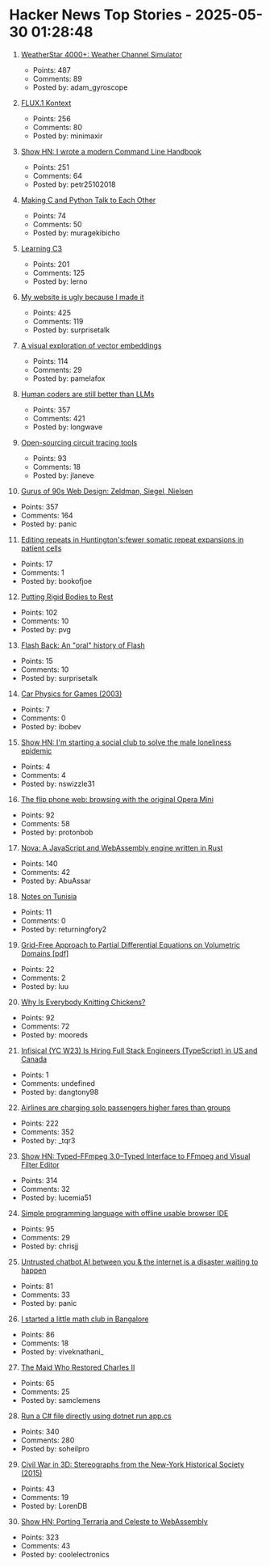 # Hacker News Top Stories - 2025-05-30 01:28:48

1. [WeatherStar 4000+: Weather Channel Simulator](https://weatherstar.netbymatt.com/)
   - Points: 487
   - Comments: 89
   - Posted by: adam_gyroscope

2. [FLUX.1 Kontext](https://bfl.ai/models/flux-kontext)
   - Points: 256
   - Comments: 80
   - Posted by: minimaxir

3. [Show HN: I wrote a modern Command Line Handbook](https://commandline.stribny.name/)
   - Points: 251
   - Comments: 64
   - Posted by: petr25102018

4. [Making C and Python Talk to Each Other](https://leetarxiv.substack.com/p/making-c-and-python-talk-to-each)
   - Points: 74
   - Comments: 50
   - Posted by: muragekibicho

5. [Learning C3](https://alloc.dev/2025/05/29/learning_c3)
   - Points: 201
   - Comments: 125
   - Posted by: lerno

6. [My website is ugly because I made it](https://goodinternetmagazine.com/my-website-is-ugly-because-i-made-it/)
   - Points: 425
   - Comments: 119
   - Posted by: surprisetalk

7. [A visual exploration of vector embeddings](http://blog.pamelafox.org/2025/05/a-visual-exploration-of-vector.html)
   - Points: 114
   - Comments: 29
   - Posted by: pamelafox

8. [Human coders are still better than LLMs](https://antirez.com/news/153)
   - Points: 357
   - Comments: 421
   - Posted by: longwave

9. [Open-sourcing circuit tracing tools](https://www.anthropic.com/research/open-source-circuit-tracing)
   - Points: 93
   - Comments: 18
   - Posted by: jlaneve

10. [Gurus of 90s Web Design: Zeldman, Siegel, Nielsen](https://cybercultural.com/p/web-design-1997/)
   - Points: 357
   - Comments: 164
   - Posted by: panic

11. [Editing repeats in Huntington's:fewer somatic repeat expansions in patient cells](https://www.nature.com/articles/s41588-025-02172-8)
   - Points: 17
   - Comments: 1
   - Posted by: bookofjoe

12. [Putting Rigid Bodies to Rest](https://twitter.com/keenanisalive/status/1925225500659658999)
   - Points: 102
   - Comments: 10
   - Posted by: pvg

13. [Flash Back: An "oral" history of Flash](https://goodinternetmagazine.com/oral-history-of-flash/)
   - Points: 15
   - Comments: 10
   - Posted by: surprisetalk

14. [Car Physics for Games (2003)](https://www.asawicki.info/Mirror/Car%20Physics%20for%20Games/Car%20Physics%20for%20Games.html)
   - Points: 7
   - Comments: 0
   - Posted by: ibobev

15. [Show HN: I'm starting a social club to solve the male loneliness epidemic](https://wave3.social)
   - Points: 4
   - Comments: 4
   - Posted by: nswizzle31

16. [The flip phone web: browsing with the original Opera Mini](https://www.spacebar.news/the-flip-phone-web-browsing-with-the-original-opera-mini/)
   - Points: 92
   - Comments: 58
   - Posted by: protonbob

17. [Nova: A JavaScript and WebAssembly engine written in Rust](https://trynova.dev/)
   - Points: 140
   - Comments: 42
   - Posted by: AbuAssar

18. [Notes on Tunisia](https://mattlakeman.org/2025/05/29/notes-on-tunisia/)
   - Points: 11
   - Comments: 0
   - Posted by: returningfory2

19. [Grid-Free Approach to Partial Differential Equations on Volumetric Domains [pdf]](http://rohansawhney.io/RohanSawhneyPhDThesis.pdf)
   - Points: 22
   - Comments: 2
   - Posted by: luu

20. [Why Is Everybody Knitting Chickens?](https://ironicsans.ghost.io/why-is-everybody-knitting-chickens/)
   - Points: 92
   - Comments: 72
   - Posted by: mooreds

21. [Infisical (YC W23) Is Hiring Full Stack Engineers (TypeScript) in US and Canada](https://www.ycombinator.com/companies/infisical/jobs/vGwCQVk-full-stack-engineer-us-canada)
   - Points: 1
   - Comments: undefined
   - Posted by: dangtony98

22. [Airlines are charging solo passengers higher fares than groups](https://thriftytraveler.com/news/airlines/airlines-charging-solo-travelers-higher-fares/)
   - Points: 222
   - Comments: 352
   - Posted by: _tqr3

23. [Show HN: Typed-FFmpeg 3.0–Typed Interface to FFmpeg and Visual Filter Editor](https://github.com/livingbio/typed-ffmpeg)
   - Points: 314
   - Comments: 32
   - Posted by: lucemia51

24. [Simple programming language with offline usable browser IDE](https://tiki.li/apps/tut_learn.html?v=2505e)
   - Points: 95
   - Comments: 29
   - Posted by: chrisjj

25. [Untrusted chatbot AI between you & the internet is a disaster waiting to happen](https://macwright.com/2025/05/29/putting-an-untrusted-chat-layer-is-a-disaster)
   - Points: 81
   - Comments: 33
   - Posted by: panic

26. [I started a little math club in Bangalore](https://teachyourselfmath.app/club)
   - Points: 86
   - Comments: 18
   - Posted by: viveknathani_

27. [The Maid Who Restored Charles II](https://www.historytoday.com/archive/feature/maid-who-restored-charles-ii)
   - Points: 65
   - Comments: 25
   - Posted by: samclemens

28. [Run a C# file directly using dotnet run app.cs](https://devblogs.microsoft.com/dotnet/announcing-dotnet-run-app/)
   - Points: 340
   - Comments: 280
   - Posted by: soheilpro

29. [Civil War in 3D: Stereographs from the New-York Historical Society (2015)](https://www.nyhistory.org/blogs/civil-war-in-3d-stereographs-from-the-new-york-historical-society)
   - Points: 43
   - Comments: 19
   - Posted by: LorenDB

30. [Show HN: Porting Terraria and Celeste to WebAssembly](https://velzie.rip/blog/celeste-wasm)
   - Points: 323
   - Comments: 43
   - Posted by: coolelectronics

